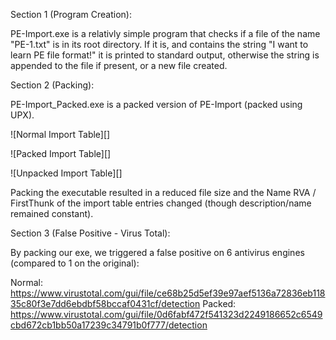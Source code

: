 Section 1 (Program Creation):

PE-Import.exe is a relativly simple program that checks if a file of the name "PE-1.txt" is in its root directory. If it is, and contains the string "I want to learn PE file format!" it is printed to standard output, otherwise the string is appended to the file if present, or a new file created.

Section 2 (Packing):

PE-Import_Packed.exe is a packed version of PE-Import (packed using UPX).

![Normal Import Table][]

![Packed Import Table][]

![Unpacked Import Table][]

Packing the executable resulted in a reduced file size and the Name RVA / FirstThunk of the import table entries changed (though description/name remained constant).

Section 3 (False Positive - Virus Total):

By packing our exe, we triggered a false positive on 6 antivirus engines (compared to 1 on the original):

Normal: https://www.virustotal.com/gui/file/ce68b25d5ef39e97aef5136a72836eb11835c80f3e7dd6ebdbf58bccaf0431cf/detection
Packed: https://www.virustotal.com/gui/file/0d6fabf472f541323d2249186652c6549cbd672cb1bb50a17239c34791b0f777/detection

